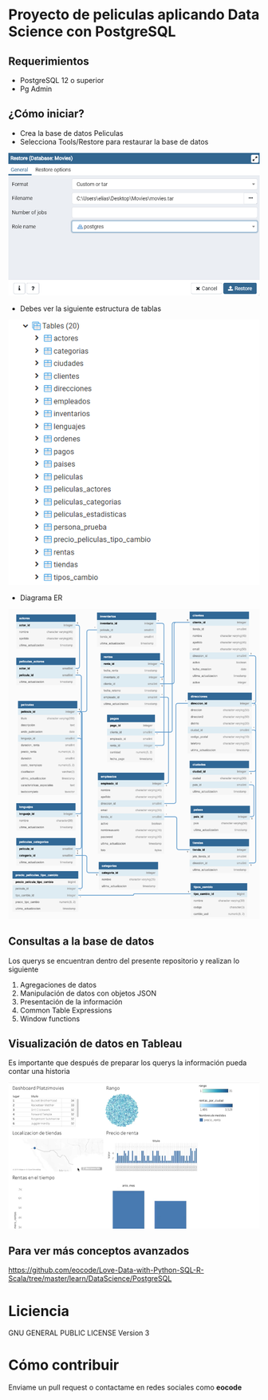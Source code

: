 # Proyecto de peliculas aplicando Data Science con PostgreSQL

## Requerimientos

* PostgreSQL 12 o superior
* Pg Admin

## ¿Cómo iniciar?

* Crea la base de datos Peliculas
* Selecciona Tools/Restore para restaurar la base de datos

<div align="center">
  <img src="img/1.png">
</div>

* Debes ver la siguiente estructura de tablas

<div align="center">
  <img src="img/2.png">
</div>

* Diagrama ER

<div align="center">
  <img src="img/3.png">
</div>

## Consultas a la base de datos

Los querys se encuentran dentro del presente repositorio y realizan lo siguiente

1. Agregaciones de datos
2. Manipulación de datos con objetos JSON
3. Presentación de la información
4. Common Table Expressions
5. Window functions

## Visualización de datos en Tableau

Es importante que después de preparar los querys la información pueda contar una historia

<div align="center">
  <img src="img/4.png">
</div>

## Para ver más conceptos avanzados

https://github.com/eocode/Love-Data-with-Python-SQL-R-Scala/tree/master/learn/DataScience/PostgreSQL

# Liciencia

 GNU GENERAL PUBLIC LICENSE Version 3

# Cómo contribuir

Enviame un pull request o contactame en redes sociales como **eocode**
